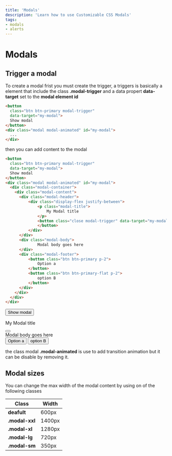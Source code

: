 ```yaml
---
title: 'Modals'
description: 'Learn how to use Customizable CSS Modals'
tags:
- modals
- alerts
---
```


# Modals

## Trigger a modal

To create a modal frist you must create the trigger, a triggers is basically a element that include the class **.modal-trigger** and a data propert **data-target** set to the **modal element id**
```html
<button 
  class="btn btn-primary modal-trigger" 
  data-target="my-modal">
  Show modal
</button>
<div class="modal modal-animated" id="my-modal">
  ...
</div>
```
then you can add content to the modal

```html
<button 
  class="btn btn-primary modal-trigger" 
  data-target="my-modal">
  Show modal
</button>
<div class="modal modal-animated" id="my-modal">
  <div class="modal-container">
    <div class="modal-content">
      <div class="modal-header">
          <div class="display-flex justify-between">
              <p class="modal-title">
                  My Modal title
              </p>
              <button class="close modal-trigger" data-target="my-modal">
              </button>
          </div>
      </div>
      <div class="modal-body">
              Modal body goes here
      </div>
      <div class="modal-footer">
          <button class="btn btn-primary p-2">
              Option a
          </button>
          <button class="btn btn-primary-flat p-2">
              option B
          </button>
      </div>
    </div>
  </div>
</div>

```

<button class=" mb-4 btn btn-primary modal-trigger" data-target="my-modal">
  Show modal
</button>
<div class="modal modal-animated" id="my-modal">

<div class="modal-container">
  <div class="modal-content">
      <div class="modal-header">
          <div class="display-flex justify-between">
              <p class="modal-title">
                  My Modal title
              </p>
              <button class="close modal-trigger" data-target="my-modal">
              </button>
          </div>
      </div>
      <div class="modal-body">
              Modal body goes here
      </div>
      <div class="modal-footer">
          <button class="btn btn-primary p-2">
              Option a
          </button>
          <button class="btn btn-primary-flat p-2">
              option B
          </button>
      </div>
  </div>
</div>
</div>

the class modal **.modal-animated** is use to add transition animation but it can be disable by removing it.

## Modal sizes

You can change the max width of the modal content by using on of the following classes
<table class="table w-12 w-md-6/12 table-with-border ">
<thead>
    <tr>
        <th class="text-left">
            Class
        </th>
        <th>
            <span class="text-right">
                Width
            </span>
        </th>
    </tr>
</thead>
<tbody>
    <tr>
        <td>
            <b>deafult</b>
        </td>
        <td>
            600px
        </td>
    </tr>
    <tr>
        <td>
            <b>.modal-xxl</b>
        </td>
        <td>
            1400px
        </td>
    </tr>
    <tr>
        <td>
            <b>.modal-xl</b>
        </td>
        <td>
            1280px
        </td>
    </tr>
    <tr>
        <td>
            <b>.modal-lg</b>
        </td>
        <td>
            720px
        </td>
    </tr>
    <tr>
        <td>
            <b>.modal-sm</b>
        </td>
        <td>
            350px
        </td>
    </tr>
</tbody>
</table>


